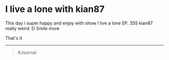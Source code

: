 # I live a lone with kian87

This day i super happy and enjoy with show I live a lone EP. 355
kian87 really weird :D
Smile more

That's it

---

> #Journal
